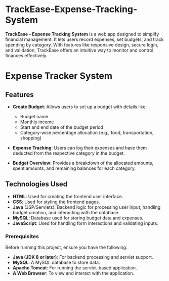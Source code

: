 # TrackEase-Expense-Tracking-System
**TrackEase - Expense Tracking System** is a web app designed to simplify financial management. It lets users record expenses, set budgets, and track spending by category. With features like responsive design, secure login, and validation, TrackEase offers an intuitive way to monitor and control finances effectively.

# Expense Tracker System

## Features

- **Create Budget**: Allows users to set up a budget with details like:
  - Budget name
  - Monthly income
  - Start and end date of the budget period
  - Category-wise percentage allocation (e.g., food, transportation, shopping)
  
- **Expense Tracking**: Users can log their expenses and have them deducted from the respective category in the budget.

- **Budget Overview**: Provides a breakdown of the allocated amounts, spent amounts, and remaining balances for each category.

## Technologies Used

- **HTML**: Used for creating the frontend user interface.
- **CSS**: Used for styling the frontend pages.
- **Java** (JSP/Servlets): Backend logic for processing user input, handling budget creation, and interacting with the database.
- **MySQL**: Database used for storing budget data and expenses.
- **JavaScript**: Used for handling form interactions and validating inputs.
  

### Prerequisites

Before running this project, ensure you have the following:

- **Java (JDK 8 or later)**: For backend processing and servlet support.
- **MySQL**: A MySQL database to store data.
- **Apache Tomcat**: For running the servlet-based application.
- **A Web Browser**: To view and interact with the application.




